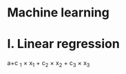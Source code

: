 # Machine learning 

# I. Linear regression

<sub> </sub> 

a+c <sub>1</sub> × x<sub>1</sub> + c<sub>2</sub> × x<sub>2</sub> + c<sub>3</sub> × x<sub>3</sub>

​
